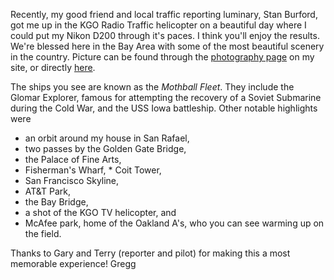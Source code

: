 Recently, my good friend and local traffic reporting luminary, Stan Burford, got me up in the KGO Radio Traffic helicopter on a beautiful day where I could put my Nikon D200 through it's paces. I think you'll enjoy the results. We're blessed here in the Bay Area with some of the most beautiful scenery in the country. Picture can be found through the [photography page][1] on my site, or directly [here][2].

The ships you see are known as the *Mothball Fleet*. They include the Glomar Explorer, famous for attempting the recovery of a Soviet Submarine during the Cold War, and the USS Iowa battleship. Other notable highlights were

*   an orbit around my house in San Rafael,
*   two passes by the Golden Gate Bridge,
*   the Palace of Fine Arts,
*   Fisherman's Wharf, * Coit Tower,
*   San Francisco Skyline,
*   AT&T Park,
*   the Bay Bridge,
*   a shot of the KGO TV helicopter, and
*   McAfee park, home of the Oakland A's, who you can see warming up on the field.

Thanks to Gary and Terry (reporter and pilot) for making this a most memorable experience! Gregg

 [1]: http://kellogg-assoc.com/pages/photography
 [2]: http://kellogg-assoc.com/galleries/Above%20the%20Bay%20Area/index.html